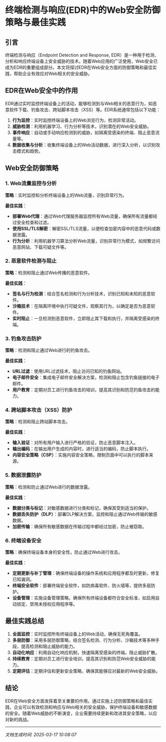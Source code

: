 # 终端检测与响应(EDR)中的Web安全防御策略与最佳实践

## 引言

终端检测与响应（Endpoint Detection and Response, EDR）是一种用于检测、分析和响应终端设备上安全威胁的技术。随着Web应用的广泛使用，Web安全已成为EDR的重要组成部分。本文将探讨EDR在Web安全方面的防御策略和最佳实践，帮助企业有效应对Web相关的安全威胁。

## EDR在Web安全中的作用

EDR通过实时监控终端设备上的活动，能够检测到与Web相关的恶意行为，如恶意软件下载、钓鱼攻击、跨站脚本攻击（XSS）等。EDR系统通常包括以下功能：

1. **行为监控**：实时监控终端设备上的Web浏览行为，检测异常活动。
2. **威胁检测**：利用机器学习、行为分析等技术，识别潜在的Web安全威胁。
3. **事件响应**：自动或手动响应检测到的威胁，如隔离受感染的终端、阻止恶意流量等。
4. **数据收集与分析**：收集终端设备上的Web活动数据，进行深入分析，以识别攻击模式和趋势。

## Web安全防御策略

### 1. **Web流量监控与分析**

**策略**：实时监控和分析终端设备上的Web流量，识别异常行为。

**最佳实践**：
- **部署Web代理**：通过Web代理服务器监控所有Web流量，确保所有流量都经过安全检查和过滤。
- **使用SSL/TLS解密**：解密SSL/TLS流量，以便检查加密内容中的恶意代码或数据泄露。
- **行为分析**：利用机器学习算法分析Web流量，识别异常行为模式，如频繁访问恶意网站、下载可疑文件等。

### 2. **恶意软件检测与阻止**

**策略**：检测和阻止通过Web传播的恶意软件。

**最佳实践**：
- **签名与行为检测**：结合签名检测和行为分析技术，识别已知和未知的恶意软件。
- **沙箱技术**：在隔离环境中执行可疑文件，观察其行为，以确定是否为恶意软件。
- **实时阻止**：一旦检测到恶意软件，立即阻止其下载和执行，并隔离受感染的终端。

### 3. **钓鱼攻击防护**

**策略**：检测和阻止通过Web进行的钓鱼攻击。

**最佳实践**：
- **URL过滤**：使用URL过滤技术，阻止访问已知的钓鱼网站。
- **电子邮件安全**：集成电子邮件安全解决方案，检测和阻止包含钓鱼链接的电子邮件。
- **用户教育**：定期对员工进行钓鱼攻击的培训，提高其识别和防范钓鱼攻击的能力。

### 4. **跨站脚本攻击（XSS）防护**

**策略**：检测和阻止跨站脚本攻击。

**最佳实践**：
- **输入验证**：对所有用户输入进行严格的验证，防止恶意脚本注入。
- **输出编码**：在输出用户生成的内容时，进行适当的编码，防止脚本执行。
- **内容安全策略（CSP）**：实施内容安全策略，限制页面中可以执行的脚本来源。

### 5. **数据泄露防护**

**策略**：检测和防止通过Web进行的数据泄露。

**最佳实践**：
- **数据分类与标记**：对敏感数据进行分类和标记，确保其受到适当的保护。
- **数据丢失防护（DLP）**：部署DLP解决方案，监控和阻止通过Web传输的敏感数据。
- **加密传输**：确保所有敏感数据在传输过程中都经过加密，防止被窃取。

### 6. **终端设备安全**

**策略**：确保终端设备本身的安全性，防止通过Web进行攻击。

**最佳实践**：
- **定期更新与补丁管理**：确保终端设备的操作系统和应用程序都及时更新，修复已知漏洞。
- **终端安全软件**：部署终端安全软件，如防病毒软件、防火墙等，提供多层防护。
- **设备管理**：实施设备管理策略，确保所有终端设备都符合安全标准，如启用自动锁定、禁用未授权应用程序等。

## 最佳实践总结

1. **全面监控**：实时监控所有终端设备上的Web活动，确保无死角覆盖。
2. **多层防御**：采用多层防御策略，结合签名检测、行为分析、沙箱技术等多种手段，提高检测和阻止威胁的能力。
3. **自动化响应**：利用自动化响应机制，快速隔离受感染的终端，阻止威胁扩散。
4. **持续教育**：定期对员工进行安全培训，提高其识别和防范Web安全威胁的能力。
5. **定期评估**：定期评估和更新安全策略，确保其能够应对最新的Web安全威胁。

## 结论

EDR在Web安全方面发挥着至关重要的作用。通过实施上述防御策略和最佳实践，企业可以有效检测和响应与Web相关的安全威胁，保护终端设备和敏感数据的安全。随着Web威胁的不断演变，企业需要持续更新和改进其安全策略，以应对新的挑战。

---

*文档生成时间: 2025-03-17 10:08:07*

